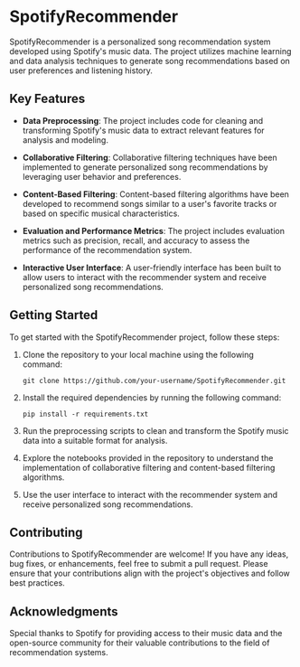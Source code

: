 # SpotifyRecommender

SpotifyRecommender is a personalized song recommendation system developed using Spotify's music data. The project utilizes machine learning and data analysis techniques to generate song recommendations based on user preferences and listening history.

## Key Features

- **Data Preprocessing**: The project includes code for cleaning and transforming Spotify's music data to extract relevant features for analysis and modeling.

- **Collaborative Filtering**: Collaborative filtering techniques have been implemented to generate personalized song recommendations by leveraging user behavior and preferences.

- **Content-Based Filtering**: Content-based filtering algorithms have been developed to recommend songs similar to a user's favorite tracks or based on specific musical characteristics.

- **Evaluation and Performance Metrics**: The project includes evaluation metrics such as precision, recall, and accuracy to assess the performance of the recommendation system.

- **Interactive User Interface**: A user-friendly interface has been built to allow users to interact with the recommender system and receive personalized song recommendations.

## Getting Started

To get started with the SpotifyRecommender project, follow these steps:

1. Clone the repository to your local machine using the following command:
   ```
   git clone https://github.com/your-username/SpotifyRecommender.git
   ```

2. Install the required dependencies by running the following command:
   ```
   pip install -r requirements.txt
   ```

3. Run the preprocessing scripts to clean and transform the Spotify music data into a suitable format for analysis.

4. Explore the notebooks provided in the repository to understand the implementation of collaborative filtering and content-based filtering algorithms.

5. Use the user interface to interact with the recommender system and receive personalized song recommendations.

## Contributing

Contributions to SpotifyRecommender are welcome! If you have any ideas, bug fixes, or enhancements, feel free to submit a pull request. Please ensure that your contributions align with the project's objectives and follow best practices.


## Acknowledgments

Special thanks to Spotify for providing access to their music data and the open-source community for their valuable contributions to the field of recommendation systems.

